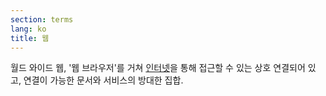 ```yaml
---
section: terms
lang: ko
title: 웹
---
```


월드 와이드 웹, '웹 브라우저'를 거쳐 [인터넷](../internet/)을 통해 접근할 수 있는 상호 연결되어 있고, 연결이 가능한 문서와 서비스의 방대한 집합.
